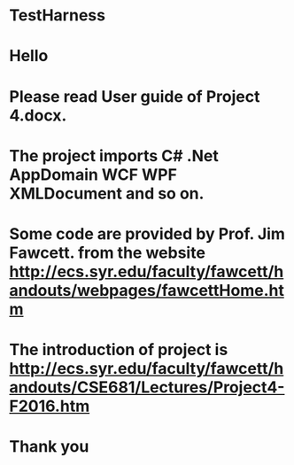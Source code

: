 # TestHarness

# Hello
# Please read User guide of Project 4.docx.
# The project imports C# .Net AppDomain WCF WPF XMLDocument and so on.
# Some code are provided by Prof. Jim Fawcett. from the website http://ecs.syr.edu/faculty/fawcett/handouts/webpages/fawcettHome.htm
# The introduction of project is http://ecs.syr.edu/faculty/fawcett/handouts/CSE681/Lectures/Project4-F2016.htm
# Thank you
